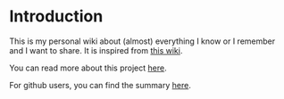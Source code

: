 # Introduction

This is my personal wiki about \(almost\) everything I know or I remember and I want to share. It is inspired from [this wiki](https://wiki.nikitavoloboev.xyz).

You can read more about this project [here](https://wiki.m-gautier.fr).

For github users, you can find the summary [here](SUMMARY.md).

